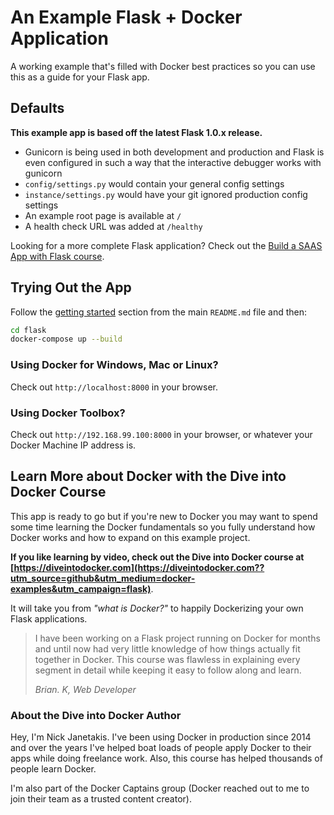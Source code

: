 # An Example Flask + Docker Application

A working example that's filled with Docker best practices so you can use this
as a guide for your Flask app.

## Defaults

**This example app is based off the latest Flask 1.0.x release.**

- Gunicorn is being used in both development and production and Flask is even
configured in such a way that the interactive debugger works with gunicorn
- `config/settings.py` would contain your general config settings
- `instance/settings.py` would have your git ignored production config settings
- An example root page is available at `/`
- A health check URL was added at `/healthy`

Looking for a more complete Flask application? Check out the
[Build a SAAS App with Flask course](https://buildasaasappwithflask.com??utm_source=github&utm_medium=docker-examples&utm_campaign=flask).

## Trying Out the App

Follow the [getting started](https://github.com/nickjj/docker-web-framework-examples#getting-started) section
from the main `README.md` file and then:

```sh
cd flask
docker-compose up --build
```

### Using Docker for Windows, Mac or Linux?

Check out `http://localhost:8000` in your browser.

### Using Docker Toolbox?

Check out `http://192.168.99.100:8000` in your browser, or whatever your Docker
Machine IP address is.

## Learn More about Docker with the Dive into Docker Course

This app is ready to go but if you're new to Docker you may want to spend some
time learning the Docker fundamentals so you fully understand how Docker works
and how to expand on this example project.

**If you like learning by video, check out the Dive into Docker course at
[https://diveintodocker.com](https://diveintodocker.com??utm_source=github&utm_medium=docker-examples&utm_campaign=flask)**.

It will take you from *"what is Docker?"* to happily Dockerizing your own Flask
applications.

> I have been working on a Flask project running on Docker for months and until
> now had very little knowledge of how things actually fit together in Docker.
> This course was flawless in explaining every segment in detail while keeping it
> easy to follow along and learn.
>
> *Brian. K, Web Developer*

### About the Dive into Docker Author

Hey, I'm Nick Janetakis. I've been using Docker in production since 2014 and
over the years I've helped boat loads of people apply Docker to their
apps while doing freelance work. Also, this course has helped thousands of people
learn Docker.

I'm also part of the Docker Captains group (Docker reached out to me to join
their team as a trusted content creator).

